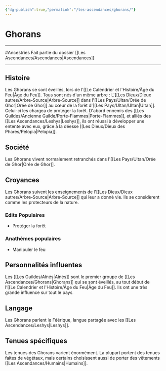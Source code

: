 ```yaml
---
{"dg-publish":true,"permalink":"/les-ascendances/ghorans/"}
---
```


# Ghorans
---
#Ancestries 
Fait partie du dossier [[Les Ascendances/Ascendances\|Ascendances]]

-------
## Histoire
Les Ghorans se sont éveillés, lors de l'[[Le Calendrier et l'Histoire/Âge du Feu\|Âge du Feu]]. Tous sont nés d'un même arbre : L'[[Les Dieux/Dieux autres/Arbre-Source\|Arbre-Source]] dans l'[[Les Pays/Ultan/Orée de Ghor\|Orée de Ghor]] au cœur de la forêt d'[[Les Pays/Ultan/Ultan\|Ultan]].
Celui-ci les chargea de protéger la forêt. D'abord ennemis des [[Les Guildes/Ancienne Guilde/Porte-Flammes\|Porte-Flammes]], et alliés des [[Les Ascendances/Leshys\|Leshys]], ils ont réussi à développer une entente avec eux, grâce à la déesse [[Les Dieux/Dieux des Phares/Pelopia\|Pelopia]].
## Société
Les Ghorans vivent normalement retranchés dans l'[[Les Pays/Ultan/Orée de Ghor\|Orée de Ghor]].
## Croyances
Les Ghorans suivent les enseignements de l'[[Les Dieux/Dieux autres/Arbre-Source\|Arbre-Source]] qui leur a donné vie. Ils se considèrent comme les protecteurs de la nature.
### Edits Populaires
- Protéger la forêt
### Anathèmes populaires
- Manipuler le feu
## Personnalités influentes
Les [[Les Guildes/Aînés\|Aînés]] sont le premier groupe de [[Les Ascendances/Ghorans\|Ghorans]] qui se sont éveillés, au tout début de l’[[Le Calendrier et l'Histoire/Âge du Feu\|Âge du Feu]]. Ils ont une très grande influence sur tout le pays.
## Langage
Les Ghorans parlent le Féérique, langue partagée avec les [[Les Ascendances/Leshys\|Leshys]].
## Tenues spécifiques
Les tenues des Ghorans varient énormément. La plupart portent des tenues faites de végétaux, mais certains choisissent aussi de porter des vêtements [[Les Ascendances/Humains\|Humains]].
